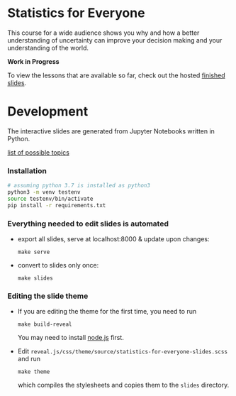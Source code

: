 # Statistics for Everyone

This course for a wide audience shows you why and how a better understanding of uncertainty can improve your decision making and your understanding of the world.

**Work in Progress**

To view the lessons that are available so far, check out the hosted [finished slides](https://felixpatzelt.com/statistics-for-everyone).

# Development

The interactive slides are generated from Jupyter Notebooks written in Python.

[list of possible topics](topics.md)


### Installation

```sh
# assuming python 3.7 is installed as python3
python3 -m venv testenv
source testenv/bin/activate
pip install -r requirements.txt
```

### Everything needed to edit slides is automated

- export all slides, serve at localhost:8000 & update upon changes:

    `make serve`

- convert to slides only once:

    `make slides`

### Editing the slide theme

- If you are editing the theme for the first time, you need to run
    
    `make build-reveal`
    
    You may need to install [node.js](https://nodejs.org/en/) first.

- Edit `reveal.js/css/theme/source/statistics-for-everyone-slides.scss` and run
    
    `make theme`

    which compiles the stylesheets and copies them to the `slides` directory.